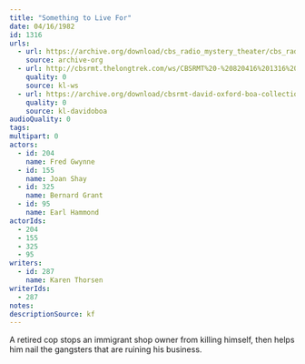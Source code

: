 ```yaml
---
title: "Something to Live For"
date: 04/16/1982
id: 1316
urls: 
  - url: https://archive.org/download/cbs_radio_mystery_theater/cbs_radio_mystery_theater-1301-1350.zip/cbs_radio_mystery_theater-1301-1350%2Fcbsrmt_1316_something_to_live_for.mp3
    source: archive-org
  - url: http://cbsrmt.thelongtrek.com/ws/CBSRMT%20-%20820416%201316%20Something%20To%20Live%20For_ws.mp3
    quality: 0
    source: kl-ws
  - url: https://archive.org/download/cbsrmt-david-oxford-boa-collection/CBSRMT-820416-1316-Something-to-Live-For-(128-48)_WBBM-JE-{BoA}.mp3
    quality: 0
    source: kl-davidoboa
audioQuality: 0
tags: 
multipart: 0
actors:  
  - id: 204
    name: Fred Gwynne  
  - id: 155
    name: Joan Shay  
  - id: 325
    name: Bernard Grant  
  - id: 95
    name: Earl Hammond
actorIds:  
  - 204  
  - 155  
  - 325  
  - 95
writers:  
  - id: 287
    name: Karen Thorsen
writerIds:  
  - 287
notes: 
descriptionSource: kf
---
```

A retired cop stops an immigrant shop owner from killing himself, then helps him nail the gangsters that are ruining his business.